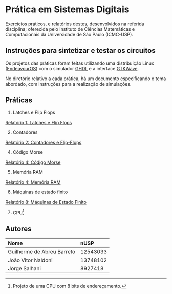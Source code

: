 # Prática em Sistemas Digitais

Exercícios práticos, e relatórios destes, desenvolvidos na referida disciplina; oferecida pelo Instituto de Ciências Matemáticas e Computacionais da Universidade de São Paulo (ICMC-USP).

## Instruções para sintetizar e testar os circuitos

Os projetos das práticas foram feitas utilizando uma distribuição Linux ([EndeavourOS](https://endeavouros.com/)) com o simulador [GHDL](http://ghdl.free.fr/) e a interface [GTKWave](https://github.com/gtkwave/gtkwave).

No diretório relativo a cada prática, há um documento especificando o tema abordado, com instruções para a realização de simulações.

## Práticas

1. Latches e Flip Flops

[Relatório 1: Latches e Flip Flops](https://docs.google.com/document/d/1MqnvvXiCxO8b21ASWjqke7lKMnStNrKlwK7kaCy2Yj0/edit?tab=t.0)

2. Contadores

[Relatório 2: Contadores e Flip-Flops](https://docs.google.com/document/d/1tYBy1bvm_PgG4gK2VECB8Gthugr2qM7WKYRcxhVLOgM/edit?tab=t.0#heading=h.btyqfwcrbux0)

4. Código Morse

[Relatório 4: Código Morse](https://docs.google.com/document/d/1H84ZKbpcfFdIf941Wy1kbES7Ms1vJ5BEKDK4ObVU1OA/edit?tab=t.0#heading=h.btyqfwcrbux0)

5. Memória RAM

[Relatório 4: Memória RAM](https://docs.google.com/document/d/1qLciZSYulEaX1WwdIAZn7x4hlQeZUj5ryIvZx9R7_Mg/edit?tab=t.0#heading=h.btyqfwcrbux0)

6. Máquinas de estado finito

[Relatório 8: Máquinas de Estado Finito
](https://docs.google.com/document/d/1NMpd4FNKXC0LIB3mZzZQGBYoaPJeW0jM7k4lYjyK9zI/edit?tab=t.0#heading=h.btyqfwcrbux0)

7. CPU[^1]

## Autores

 | Nome                       | nUSP     |
 | :---                       | :---     |
 | Guilherme de Abreu Barreto | 12543033 |
 | João Vitor Naldoni         | 13748102 |
 | Jorge Salhani              | 8927418  |

[^1]: Projeto de uma CPU com 8 bits de endereçamento.

